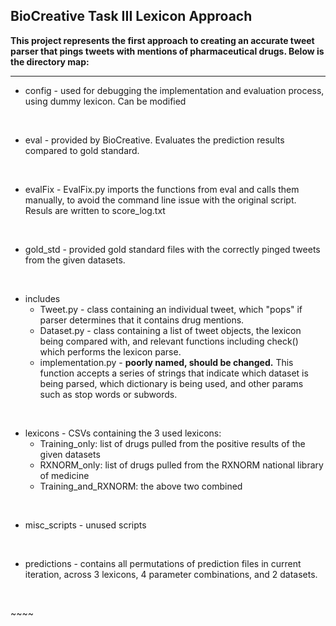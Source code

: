 ## BioCreative Task III Lexicon Approach

**This project represents the first approach to creating an accurate tweet parser that pings
tweets with mentions of pharmaceutical drugs. Below is the directory map:**
***

* config - used for debugging the implementation and evaluation process, using dummy lexicon. Can be modified
<p>&nbsp;</p>

* eval - provided by BioCreative. Evaluates the prediction results compared to gold standard.
<p>&nbsp;</p>

* evalFix - EvalFix.py imports the functions from eval and calls them manually, to avoid the
command line issue with the original script. Resuls are written to score_log.txt
<p>&nbsp;</p>

* gold_std - provided gold standard files with the correctly pinged tweets from the given datasets.

<p>&nbsp;</p>

* includes
  * Tweet.py - class containing an individual tweet, which "pops" if parser determines that it contains drug
mentions.
  * Dataset.py - class containing a list of tweet objects, the lexicon being compared with,
and relevant functions including check() which performs the lexicon parse.
  * implementation.py - **poorly named, should be changed.** This function accepts
a series of strings that indicate which dataset is being parsed, which dictionary is being used, and
other params such as stop words or subwords.  
<p>&nbsp;</p>
  
* lexicons - CSVs containing the 3 used lexicons:
  * Training_only: list of drugs pulled from the positive results of the given datasets
  * RXNORM_only: list of drugs pulled from the RXNORM national library of medicine
  * Training_and_RXNORM: the above two combined
<p>&nbsp;</p>
  
* misc_scripts - unused scripts
<p>&nbsp;</p>

* predictions - contains all permutations of prediction files in current iteration, across 3 lexicons,
4 parameter combinations, and 2 datasets.
<p>&nbsp;</p>
~~~~

